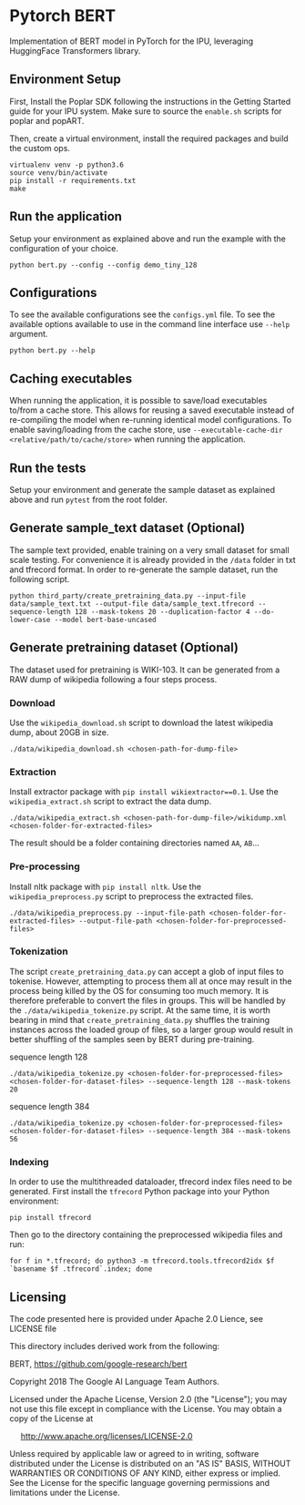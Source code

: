 # Pytorch BERT

Implementation of BERT model in PyTorch for the IPU, leveraging HuggingFace Transformers library.

## Environment Setup

First, Install the Poplar SDK following the instructions in the Getting Started guide for your IPU system. Make sure to source the `enable.sh` scripts for poplar and popART.

Then, create a virtual environment, install the required packages and build the custom ops.

```console
virtualenv venv -p python3.6
source venv/bin/activate
pip install -r requirements.txt
make
```

## Run the application

Setup your environment as explained above and run the example with the configuration of your choice.

```console
python bert.py --config --config demo_tiny_128
```

## Configurations

To see the available configurations see the `configs.yml` file.
To see the available options available to use in the command line interface use `--help` argument.

```console
python bert.py --help
```

## Caching executables

When running the application, it is possible to save/load executables to/from a cache store. This allows for reusing a saved executable instead of re-compiling the model when re-running identical model configurations. To enable saving/loading from the cache store, use `--executable-cache-dir <relative/path/to/cache/store>` when running the application.


## Run the tests

Setup your environment and generate the sample dataset as explained above and run `pytest` from the root folder.


## Generate sample_text dataset (Optional)

The sample text provided, enable training on a very small dataset for small scale testing.
For convenience it is already provided in the `/data` folder in txt and tfrecord format.
In order to re-generate the sample dataset, run the following script.

```console
python third_party/create_pretraining_data.py --input-file data/sample_text.txt --output-file data/sample_text.tfrecord --sequence-length 128 --mask-tokens 20 --duplication-factor 4 --do-lower-case --model bert-base-uncased
```

## Generate pretraining dataset (Optional)

The dataset used for pretraining is WIKI-103. It can be generated from a RAW dump of wikipedia following a four steps process.

### Download

Use the `wikipedia_download.sh` script to download the latest wikipedia dump, about 20GB in size.

```console
./data/wikipedia_download.sh <chosen-path-for-dump-file>
```

### Extraction

Install extractor package with `pip install wikiextractor==0.1`.
Use the `wikipedia_extract.sh` script to extract the data dump.

```console
./data/wikipedia_extract.sh <chosen-path-for-dump-file>/wikidump.xml <chosen-folder-for-extracted-files>
```

The result should be a folder containing directories named `AA`, `AB`...

### Pre-processing

Install nltk package with `pip install nltk`.
Use the `wikipedia_preprocess.py` script to preprocess the extracted files.

```console
./data/wikipedia_preprocess.py --input-file-path <chosen-folder-for-extracted-files> --output-file-path <chosen-folder-for-preprocessed-files>
```

### Tokenization

The script `create_pretraining_data.py` can accept a glob of input files to tokenise. However, attempting to process them all at once may result in the process being killed by the OS for consuming too much memory. It is therefore preferable to convert the files in groups. This will be handled by the `./data/wikipedia_tokenize.py` script. At the same time, it is worth bearing in mind that `create_pretraining_data.py` shuffles the training instances across the loaded group of files, so a larger group would result in better shuffling of the samples seen by BERT during pre-training.

sequence length 128
```console
./data/wikipedia_tokenize.py <chosen-folder-for-preprocessed-files> <chosen-folder-for-dataset-files> --sequence-length 128 --mask-tokens 20
```

sequence length 384
```console
./data/wikipedia_tokenize.py <chosen-folder-for-preprocessed-files> <chosen-folder-for-dataset-files> --sequence-length 384 --mask-tokens 56
```

### Indexing

In order to use the multithreaded dataloader, tfrecord index files need to be generated.
First install the `tfrecord` Python package into your Python environment:

```console
pip install tfrecord
```

Then go to the directory containing the preprocessed wikipedia files and run:

```console
for f in *.tfrecord; do python3 -m tfrecord.tools.tfrecord2idx $f `basename $f .tfrecord`.index; done
```

## Licensing

The code presented here is provided under Apache 2.0 Lience, see LICENSE file

This directory includes derived work from the following:

BERT, https://github.com/google-research/bert

Copyright 2018 The Google AI Language Team Authors.

Licensed under the Apache License, Version 2.0 (the "License");
you may not use this file except in compliance with the License.
You may obtain a copy of the License at

     http://www.apache.org/licenses/LICENSE-2.0

Unless required by applicable law or agreed to in writing, software
distributed under the License is distributed on an "AS IS" BASIS,
WITHOUT WARRANTIES OR CONDITIONS OF ANY KIND, either express or implied.
See the License for the specific language governing permissions and
limitations under the License.

